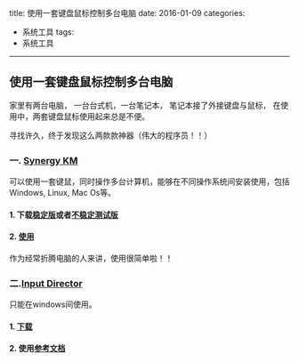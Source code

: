 title: 使用一套键盘鼠标控制多台电脑
date: 2016-01-09
categories:
- 系统工具
tags:
- 系统工具
-----------------------
## 使用一套键盘鼠标控制多台电脑

家里有两台电脑， 一台台式机，一台笔记本， 笔记本接了外接键盘与鼠标， 在使用中，两套键盘鼠标使用起来总是不便。

寻找许久，终于发现这么两款款神器（伟大的程序员！！）
### 一. [Synergy KM](http://synergy-project.org/)
可以使用一套键鼠，同时操作多台计算机，能够在不同操作系统间安装使用，包括Windows, Linux, Mac Os等。

#### 1. 下载[稳定版](http://synergy-project.org/#purchase)或者[不稳定测试版](http://synergy-project.org/nightly)
#### 2. [使用](https://github.com/synergy/synergy/wiki/User-Guide)
作为经常折腾电脑的人来讲，使用很简单啦！！
### 二.[Input Director](http://www.inputdirector.com/)
只能在windows间使用。
#### 1. [下载](http://www.inputdirector.com/quickstart-usage.html)
#### 2. 使用[参考文档](http://www.inputdirector.com/quickstart-usage.html)

